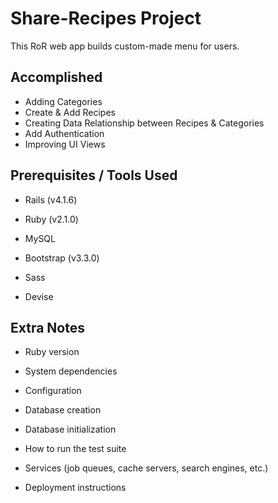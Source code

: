 
# Share-Recipes Project
This RoR web app builds custom-made menu for users.

## Accomplished
* Adding Categories
* Create & Add Recipes
* Creating Data Relationship between Recipes & Categories
* Add Authentication
* Improving UI Views

## Prerequisites / Tools Used

* Rails (v4.1.6)

* Ruby (v2.1.0)

* MySQL

* Bootstrap (v3.3.0)

* Sass

* Devise

## Extra Notes

* Ruby version

* System dependencies

* Configuration

* Database creation

* Database initialization

* How to run the test suite

* Services (job queues, cache servers, search engines, etc.)

* Deployment instructions

